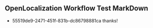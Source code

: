 ## OpenLocalization Workflow Test MarkDown
* 55519de9-2471-451f-831b-dc86798881ca thanks!

<!--HONumber=Jul16_HO4-->


